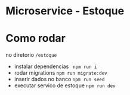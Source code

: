 # Microservice - Estoque

# Como rodar

no diretorio ```/estoque```

- instalar dependencias ``` npm run i``` 
- rodar migrations ```npm run migrate:dev```
- inserir dados no banco ```npm run seed```
- executar servico de estoque ```npm run dev```
